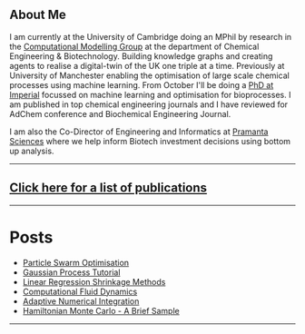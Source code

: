 ## About Me

I am currently at the University of Cambridge doing an MPhil by research in the [Computational Modelling Group](https://como.ceb.cam.ac.uk) at the department of Chemical Engineering & Biotechnology. Building knowledge graphs and creating agents to realise a digital-twin of the UK one triple at a time. Previously at University of Manchester enabling the optimisation of large scale chemical processes using machine learning. From October I'll be doing a [PhD at Imperial](https://www.imperial.ac.uk/optimisation-and-machine-learning-for-process-engineering/about-us/) focussed on machine learning and optimisation for bioprocesses. I am published in top chemical engineering journals and I have reviewed for AdChem conference and Biochemical Engineering Journal.

I am also the Co-Director of Engineering and Informatics at [Pramanta Sciences](https://www.pramanta.com) where we help inform Biotech investment decisions using bottom up analysis.

---

## [Click here for a list of publications](publications.md)

---

# Posts

* [Particle Swarm Optimisation](2020-06-20-Particle-Swarm.md) 
* [Gaussian Process Tutorial](2020-06-21-Gaussian-Processes.md)
* [Linear Regression Shrinkage Methods](2020-06-21-Linear-Regression.md)
* [Computational Fluid Dynamics](2020-06-21-Reactor-Validation.md)
* [Adaptive Numerical Integration](2020-07-25-Numerical-Integration.md)
* [Hamiltonian Monte Carlo - A Brief Sample](2020-10-19-Hamiltonian-Monte-Carlo.md)

---

